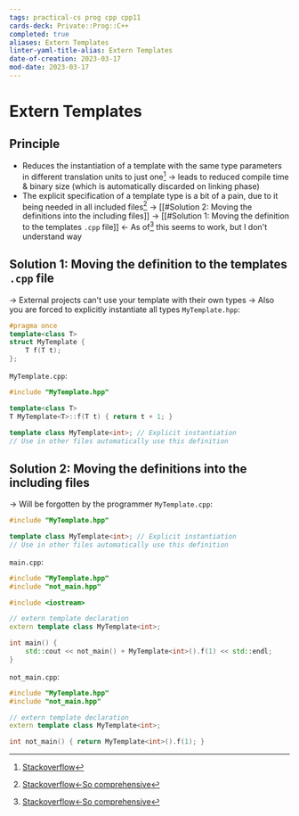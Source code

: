 ```yaml
---
tags: practical-cs prog cpp cpp11
cards-deck: Private::Prog::C++
completed: true
aliases: Extern Templates
linter-yaml-title-alias: Extern Templates
date-of-creation: 2023-03-17
mod-date: 2023-03-17
---
```


# Extern Templates

## Principle
- Reduces the instantiation of a template with the same type parameters in different translation units to just one[^2]
	→ leads to reduced compile time & binary size (which is automatically discarded on linking phase)
- The explicit specification of a template type is a bit of a pain, due to it being needed in all included files[^1]
	→ [[#Solution 2: Moving the definitions into the including files]]
	→ [[#Solution 1: Moving the definition to the templates `.cpp` file]] ← As of[^1] this seems to work, but I don't understand way

## Solution 1: Moving the definition to the templates `.cpp` file
→ External projects can't use your template with their own types
→ Also you are forced to explicitly instantiate all types
`MyTemplate.hpp`:
```cpp
#pragma once
template<class T>
struct MyTemplate {
    T f(T t);
};
```
`MyTemplate.cpp`:
```cpp
#include "MyTemplate.hpp"

template<class T>
T MyTemplate<T>::f(T t) { return t + 1; }

template class MyTemplate<int>; // Explicit instantiation
// Use in other files automatically use this definition
```

## Solution 2: Moving the definitions into the including files
→ Will be forgotten by the programmer
`MyTemplate.cpp`:
```cpp
#include "MyTemplate.hpp"

template class MyTemplate<int>; // Explicit instantiation
// Use in other files automatically use this definition
```
`main.cpp`:
```cpp
#include "MyTemplate.hpp"
#include "not_main.hpp"

#include <iostream>

// extern template declaration
extern template class MyTemplate<int>;

int main() {
    std::cout << not_main() + MyTemplate<int>().f(1) << std::endl;
}
```
`not_main.cpp`:
```cpp
#include "MyTemplate.hpp"
#include "not_main.hpp"

// extern template declaration
extern template class MyTemplate<int>;

int not_main() { return MyTemplate<int>().f(1); }
```
[^1]:[Stackoverflow←So comprehensive](https://stackoverflow.com/a/59614755)
[^2]: [Stackoverflow](https://stackoverflow.com/a/8131212)
